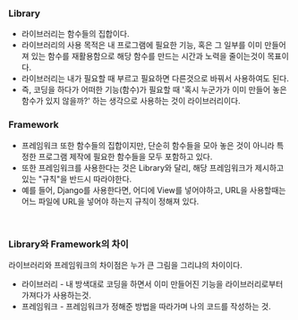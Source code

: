 ### Library

- 라이브러리는 함수들의 집합이다.
- 라이브러리의 사용 목적은 내 프로그램에 필요한 기능, 혹은 그 일부를 이미 만들어져 있는 함수를 재활용함으로 해당 함수를 만드는 시간과 노력을 줄이는것이 목표이다.
- 라이브러리는 내가 필요할 때 부르고 필요하면 다른것으로 바꿔서 사용하여도 된다.
- 즉, 코딩을 하다가 어떠한 기능(함수)가 필요할 때 '혹시 누군가가 이미 만들어 놓은 함수가 있지 않을까?' 하는 생각으로 사용하는 것이 라이브러리이다.

### Framework

- 프레임워크 또한 함수들의 집합이지만, 단순히 함수들을 모아 놓은 것이 아니라 특정한 프로그램 제작에 필요한 함수들을 모두 포함하고 있다.
- 또한 프레임워크를 사용한다는 것은 Library와 달리, 해당 프레임워크가 제시하고 있는 "규칙"을 반드시 따라야한다.
- 예를 들어, Django를 사용한다면, 어디에 View를 넣어야하고, URL을 사용할때는 어느 파일에 URL을 넣어야 하는지 규칙이 정해져 있다.

<br>

### Library와 Framework의 차이

라이브러리와 프레임워크의 차이점은 누가 큰 그림을 그리냐의 차이이다.

- 라이브러리 - 내 방색대로 코딩을 하면서 이미 만들어진 기능을 라이브러리로부터 가져다가 사용하는것.
- 프레임워크 - 프레임워크가 정해준 방법을 따라가며 나의 코드를 작성하는 것.